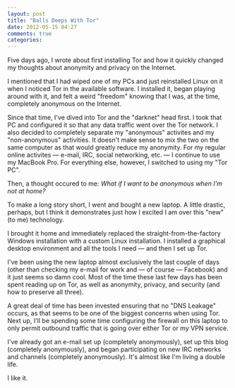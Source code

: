 ```yaml
---
layout: post
title: "Balls Deeps With Tor"
date: 2012-05-15 04:27
comments: true
categories: 
---
```

Five days ago, I wrote about first installing Tor and how it quickly changed my thoughts about anonymity and privacy on the Internet.

I mentioned that I had wiped one of my PCs and just reinstalled Linux on it when I noticed Tor in the available software. I installed it, began playing around with it, and felt a weird "freedom" knowing that I was, at the time, completely anonymous on the Internet.

Since that time, I've dived into Tor and the "darknet" head first. I took that PC and configured it so that any data traffic went over the Tor network. I also decided to completely separate my "anonymous" activites and my "non-anonymous" activities. It doesn't make sense to mix the two on the same computer as that would greatly reduce my anonymity. For my regular online activites &#8212; e-mail, IRC, social networking, etc. &#8212; I continue to use my MacBook Pro. For everything else, however, I switched to using my "Tor PC".

Then, a thought occured to me: <em>What if I want to be anonymous when I'm not at home?</em>

To make a long story short, I went and bought a new laptop. A little drastic, perhaps, but I think it demonstrates just how I excited I am over this "new" (to me) technology.

I brought it home and immediately replaced the straight-from-the-factory Windows installation with a custom Linux installation. I installed a graphical desktop environment and all the tools I need &#8212; and then I set up Tor.

I've been using the new laptop almost exclusively the last couple of days (other than checking my e-mail for work and &#8212; of course &#8212; Facebook) and it just seems so damn cool. Most of the time these last few days has been spent reading up on Tor, as well as anonymity, privacy, and security (and how to preserve all three).

A great deal of time has been invested ensuring that no "DNS Leakage" occurs, as that seems to be one of the biggest concerns when using Tor. Next up, I'll be spending some time configuring the firewall on this laptop to only permit outbound traffic that is going over either Tor or my VPN service.

I've already got an e-mail set up (completely anonymously), set up this blog (completely anonymously), and began participating on new IRC networks and channels (completely anonymously). It's almost like I'm living a double life.

I like it.
